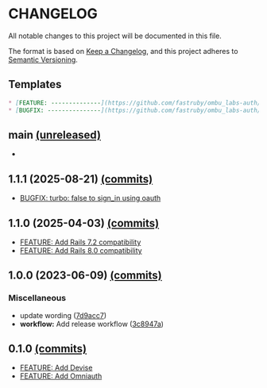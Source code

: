 # CHANGELOG

All notable changes to this project will be documented in this file.

The format is based on [Keep a Changelog](https://keepachangelog.com/en/1.0.0/),
and this project adheres to [Semantic Versioning](https://semver.org/spec/v2.0.0.html).

## Templates

```markdown
* [FEATURE: --------------](https://github.com/fastruby/ombu_labs-auth/-----)
* [BUGFIX: ---------------](https://github.com/fastruby/ombu_labs-auth/-----)
```

## main [(unreleased)](https://github.com/fastruby/ombu_labs-auth/compare/v1.1.0...main)

*

## 1.1.1 (2025-08-21) [(commits)](https://github.com/fastruby/ombu_labs-auth/compare/v1.1.0...v1.1.1)

* [BUGFIX: turbo: false to sign_in using oauth](https://github.com/fastruby/ombu_labs-auth/pull/26)


## 1.1.0 (2025-04-03) [(commits)](https://github.com/fastruby/ombu_labs-auth/compare/v1.0.0...v1.1.0)

* [FEATURE: Add Rails 7.2 compatibility](https://github.com/fastruby/ombu_labs-auth/pull/24)
* [FEATURE: Add Rails 8.0 compatibility](https://github.com/fastruby/ombu_labs-auth/pull/25)

## 1.0.0 (2023-06-09) [(commits)](https://github.com/fastruby/ombu_labs-auth/compare/v0.1.0...v1.0.0)

### Miscellaneous

* update wording ([7d9acc7](https://github.com/fastruby/ombu_labs-auth/commit/7d9acc7254d86ff6f2839ceb144da3d13218a646))
* **workflow:** Add release workflow ([3c8947a](https://github.com/fastruby/ombu_labs-auth/commit/3c8947ad5ae3b5fe3964287d11a37a6dc36604fe))

## 0.1.0 [(commits)](https://github.com/fastruby/ombu_labs-auth/compare/6efa57eda3bd3f93e0f245342eb2a317574c32ff...v0.1.0)

* [FEATURE: Add Devise](https://github.com/fastruby/ombu_labs-auth/pull/2)
* [FEATURE: Add Omniauth](https://github.com/fastruby/ombu_labs-auth/pull/3)
